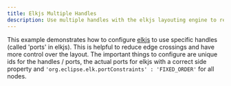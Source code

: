 ```yaml
---
title: Elkjs Multiple Handles
description: Use multiple handles with the elkjs layouting engine to reduce edge crossings
---
```


This example demonstrates how to configure [elkjs](https://github.com/kieler/elkjs) to use specific handles (called 'ports' in elkjs). This is helpful to reduce edge crossings and have more control over the layout. The important things to configure are unique ids for the handles / ports, the actual ports for elkjs with a correct side property and `'org.eclipse.elk.portConstraints' : 'FIXED_ORDER'` for all nodes.

<RemoteCodeViewer
  route="examples/layout/elkjs-multiple-handles"
  framework="react"
/>